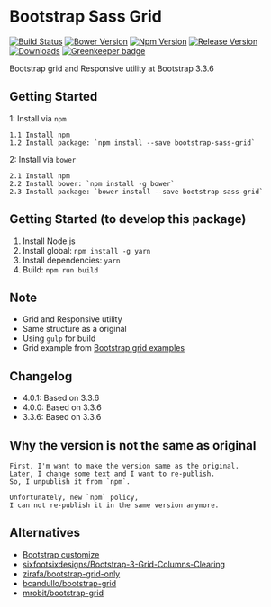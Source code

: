 # Bootstrap Sass Grid
[![Build Status](https://travis-ci.org/jojoee/bootstrap-sass-grid.svg)](https://travis-ci.org/jojoee/bootstrap-sass-grid)
[![Bower Version](https://img.shields.io/bower/v/bootstrap-sass-grid.svg)](https://bower.io/search/?q=bootstrap-sass-grid)
[![Npm Version](https://img.shields.io/npm/v/bootstrap-sass-grid.svg)](https://www.npmjs.com/package/bootstrap-sass-grid)
[![Release Version](https://img.shields.io/github/release/jojoee/bootstrap-sass-grid.svg)](https://github.com/jojoee/bootstrap-sass-grid/releases)
[![Downloads](https://img.shields.io/npm/dt/bootstrap-sass-grid.svg)](https://github.com/jojoee/bootstrap-sass-grid/archive/master.zip) [![Greenkeeper badge](https://badges.greenkeeper.io/jojoee/bootstrap-sass-grid.svg)](https://greenkeeper.io/)

Bootstrap grid and Responsive utility at Bootstrap 3.3.6

## Getting Started
1: Install via `npm`
```
1.1 Install npm
1.2 Install package: `npm install --save bootstrap-sass-grid`
```
2: Install via `bower`
```
2.1 Install npm
2.2 Install bower: `npm install -g bower`
2.3 Install package: `bower install --save bootstrap-sass-grid`
```

## Getting Started (to develop this package)
1. Install Node.js
2. Install global: `npm install -g yarn`
3. Install dependencies: `yarn`
4. Build: `npm run build`

## Note
- Grid and Responsive utility
- Same structure as a original
- Using `gulp` for build
- Grid example from [Bootstrap grid examples](http://getbootstrap.com/examples/grid/)

## Changelog
- 4.0.1: Based on 3.3.6
- 4.0.0: Based on 3.3.6
- 3.3.6: Based on 3.3.6

## Why the version is not the same as original
```
First, I'm want to make the version same as the original.
Later, I change some text and I want to re-publish.
So, I unpublish it from `npm`.

Unfortunately, new `npm` policy,
I can not re-publish it in the same version anymore.
```

## Alternatives
- [Bootstrap customize](http://getbootstrap.com/customize/)
- [sixfootsixdesigns/Bootstrap-3-Grid-Columns-Clearing](https://github.com/sixfootsixdesigns/Bootstrap-3-Grid-Columns-Clearing)
- [zirafa/bootstrap-grid-only](https://github.com/zirafa/bootstrap-grid-only)
- [bcandullo/bootstrap-grid](https://github.com/bcandullo/bootstrap-grid)
- [mrobit/bootstrap-grid](https://github.com/mrobit/bootstrap-grid)
